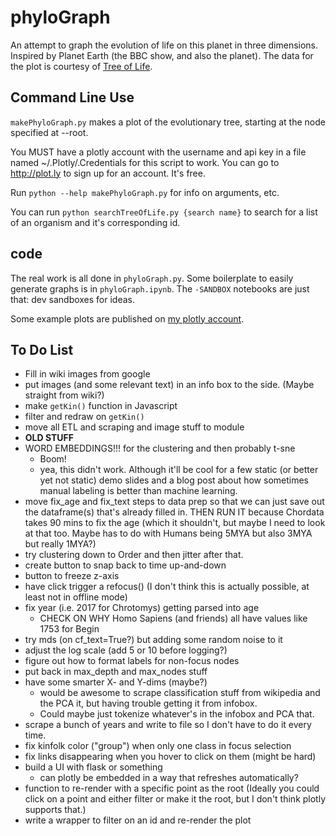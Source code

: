 # phyloGraph

An attempt to graph the evolution of life on this planet in three dimensions. Inspired by Planet Earth (the BBC show, and also the planet). The data for the plot is courtesy of [Tree of Life](http://tolweb.org/tree/home.pages/downloadtree.html).

## Command Line Use

`makePhyloGraph.py` makes a plot of the evolutionary tree, starting at the node specified at --root.

You MUST have a plotly account with the username and api key in a file
named ~/.Plotly/.Credentials for this script to work.
You can go to http://plot.ly to sign up for an account. It's free.

Run `python --help makePhyloGraph.py` for info on arguments, etc.

You can run `python searchTreeOfLife.py {search name}` to search for
a list of an organism and it's corresponding id.

## code

The real work is all done in `phyloGraph.py`. Some boilerplate to easily generate graphs is in `phyloGraph.ipynb`. The `-SANDBOX` notebooks are just that: dev sandboxes for ideas.

Some example plots are published on [my plotly account](https://plot.ly/~seth127/).

## To Do List
* Fill in wiki images from google
* put images (and some relevant text) in an info box to the side. (Maybe straight from wiki?)
* make `getKin()` function in Javascript
* filter and redraw on `getKin()`
* move all ETL and scraping and image stuff to module
* **OLD STUFF**
* WORD EMBEDDINGS!!! for the clustering and then probably t-sne
    * Boom!
    * yea, this didn't work. Although it'll be cool for a few static (or better yet not static) demo slides and a blog post about how sometimes manual labeling is better than machine learning.
* move fix_age and fix_text steps to data prep so that we can just save out the dataframe(s) that's already filled in. THEN RUN IT because Chordata takes 90 mins to fix the age (which it shouldn't, but maybe I need to look at that too. Maybe has to do with Humans being 5MYA but also 3MYA but really 1MYA?)
* try clustering down to Order and then jitter after that.
* create button to snap back to time up-and-down
* button to freeze z-axis
* have click trigger a refocus() (I don't think this is actually possible, at least not in offline mode)
* fix year (i.e. 2017 for Chrotomys) getting parsed into age
    * CHECK ON WHY Homo Sapiens (and friends) all have values like 1753 for Begin 
* try mds (on cf_text=True?) but adding some random noise to it
* adjust the log scale (add 5 or 10 before logging?)
* figure out how to format labels for non-focus nodes
* put back in max_depth and max_nodes stuff
* have some smarter X- and Y-dims (maybe?)
    * would be awesome to scrape classification stuff from wikipedia and the PCA it, but having trouble getting it from infobox. 
    * Could maybe just tokenize whatever's in the infobox and PCA that.
* scrape a bunch of years and write to file so I don't have to do it every time.
* fix kinfolk color ("group") when only one class in focus selection
* fix links disappearing when you hover to click on them (might be hard)
* build a UI with flask or something
    * can plotly be embedded in a way that refreshes automatically?
* function to re-render with a specific point as the root (Ideally you could click on a point and either filter or make it the root, but I don't think plotly supports that.)
* write a wrapper to filter on an id and re-render the plot


